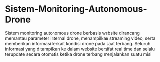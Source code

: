 # Sistem-Monitoring-Autonomous-Drone
Sistem monitoring autonomous drone berbasis website dirancang memantau parameter internal drone, menampilkan streaming video, serta memberikan informasi terkait kondisi drone pada saat terbang. Seluruh informasi yang ditampilkan ke dalam website bersifat real time dan selalu terupdate secara otomatis ketika drone terbang menjalankan suatu misi

